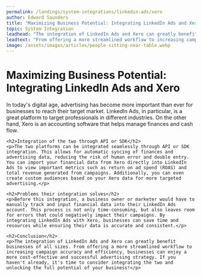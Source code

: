 ```yaml
---
permalink: /landings/system-integrations/linkedin-ads/xero
author: Edward Saunders
title: "Maximizing Business Potential: Integrating LinkedIn Ads and Xero"
topic: System Integration
leadhead: "The integration of LinkedIn Ads and Xero can greatly benefit businesses of all sizes"
leadtext: "From offering a more streamlined workflow to increasing campaign accuracy and efficiency, businesses can enjoy a more cost-effective and successful advertising strategy. If you haven't already, it's time to consider integrating the two and unlocking the full potential of your business!"
image: /assets/images/articles/people-sitting-near-table.webp
---
```

<div class="arttext">	<h1>Maximizing Business Potential: Integrating LinkedIn Ads and Xero</h1>
	<p>In today's digital age, advertising has become more important than ever for businesses to reach their target market. LinkedIn Ads, in particular, is a great platform to target professionals in different industries. On the other hand, Xero is an accounting software that helps manage finances and cash flow.</p>

	<h2>Integration of the two through API or SDK</h2>
	<p>The two platforms can be integrated seamlessly through API or SDK integration. This allows for automatic syncing of finances and advertising data, reducing the risk of human error and double entry. You can import your financial data from Xero directly into LinkedIn Ads to view important metrics such as return on ad spend (ROAS) and total revenue generated from campaigns. Additionally, you can even create custom audiences based on your Xero data for more targeted advertising.</p>

	<h2>Problems their integration solves</h2>
	<p>Before this integration, a business owner or marketer would have to manually track and input financial data into their LinkedIn Ads account. This process is not only time-consuming, but also leaves room for errors that could negatively impact their campaigns. By integrating LinkedIn Ads with Xero, businesses can save time and resources while ensuring their data is accurate and consistent.</p>

	<h2>Conclusion</h2>
	<p>The integration of LinkedIn Ads and Xero can greatly benefit businesses of all sizes. From offering a more streamlined workflow to increasing campaign accuracy and efficiency, businesses can enjoy a more cost-effective and successful advertising strategy. If you haven't already, it's time to consider integrating the two and unlocking the full potential of your business!</p>
</div>
